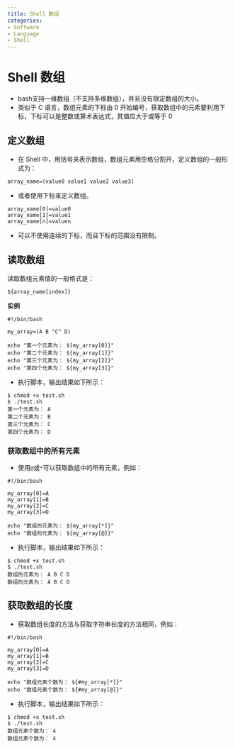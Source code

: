 ```yaml
---
title: Shell 数组
categories:
- Software
- Language
- Shell
---
```

# Shell 数组

- bash支持一维数组（不支持多维数组），并且没有限定数组的大小。
- 类似于 C 语言，数组元素的下标由 0 开始编号，获取数组中的元素要利用下标，下标可以是整数或算术表达式，其值应大于或等于 0

## 定义数组

- 在 Shell 中，用括号来表示数组，数组元素用空格分割开，定义数组的一般形式为：

```shell
array_name=(value0 value1 value2 value3)
```

- 或者使用下标来定义数组。

```shell
array_name[0]=value0
array_name[1]=value1
array_name[n]=valuen
```

- 可以不使用连续的下标，而且下标的范围没有限制。

## 读取数组

读取数组元素值的一般格式是：

```
${array_name[index]}
```

**实例**

```shell
#!/bin/bash

my_array=(A B "C" D)

echo "第一个元素为： ${my_array[0]}"
echo "第二个元素为： ${my_array[1]}"
echo "第三个元素为： ${my_array[2]}"
echo "第四个元素为： ${my_array[3]}"
```

- 执行脚本，输出结果如下所示：

```shell
$ chmod +x test.sh
$ ./test.sh
第一个元素为： A
第二个元素为： B
第三个元素为： C
第四个元素为： D
```

### 获取数组中的所有元素

- 使用`@`或`*`可以获取数组中的所有元素，例如：

```shell
#!/bin/bash

my_array[0]=A
my_array[1]=B
my_array[2]=C
my_array[3]=D

echo "数组的元素为： ${my_array[*]}"
echo "数组的元素为： ${my_array[@]}"
```

- 执行脚本，输出结果如下所示：

```shell
$ chmod +x test.sh
$ ./test.sh
数组的元素为： A B C D
数组的元素为： A B C D
```

## 获取数组的长度

- 获取数组长度的方法与获取字符串长度的方法相同，例如：

```shell
#!/bin/bash

my_array[0]=A
my_array[1]=B
my_array[2]=C
my_array[3]=D

echo "数组元素个数为： ${#my_array[*]}"
echo "数组元素个数为： ${#my_array[@]}"
```

- 执行脚本，输出结果如下所示：

```shell
$ chmod +x test.sh
$ ./test.sh
数组元素个数为： 4
数组元素个数为： 4
```